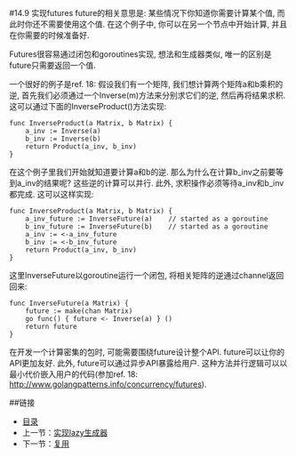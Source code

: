 #14.9 实现futures
future的相关意思是: 某些情况下你知道你需要计算某个值, 而此时你还不需要使用这个值. 在这个例子中, 你可以在另一个节点中开始计算, 并且在你需要的时候准备好.

Futures很容易通过闭包和goroutines实现, 想法和生成器类似, 唯一的区别是future只需要返回一个值.

一个很好的例子是ref. 18: 假设我们有一个矩阵, 我们想计算两个矩阵a和b乘积的逆, 首先我们必须通过一个Inverse(m)方法来分别求它们的逆, 然后再将结果求积. 这可以通过下面的InverseProduct()方法实现:

	func InverseProduct(a Matrix, b Matrix) {
		a_inv := Inverse(a)
		b_inv := Inverse(b)
		return Product(a_inv, b_inv)
	}

在这个例子里我们开始就知道要计算a和b的逆. 那么为什么在计算b_inv之前要等到a_inv的结果呢? 这些逆的计算可以并行. 此外, 求积操作必须等待a_inv和b_inv都完成. 这可以这样实现:

	func InverseProduct(a Matrix, b Matrix) {
		a_inv_future := InverseFuture(a)	// started as a goroutine
		b_inv_future := InverseFuture(b)	// started as a goroutine
		a_inv := <-a_inv_future
		b_inv := <-b_inv_future
		return Product(a_inv, b_inv)
	}

这里InverseFuture以goroutine运行一个闭包, 将相关矩阵的逆通过channel返回回来:

	func InverseFuture(a Matrix) {
		future := make(chan Matrix)
		go func() { future <- Inverse(a) } ()
		return future
	}

在开发一个计算密集的包时, 可能需要围绕future设计整个API. future可以让你的API更加友好. 此外, future可以通过异步API暴露给用户. 这种方法并行逻辑可以以最小代价嵌入用户的代码(参加ref. 18: http://www.golangpatterns.info/concurrency/futures).

##链接
- [目录](directory.md)
- 上一节：[实现lazy生成器](14.8.md)
- 下一节：[复用](14.10.md)